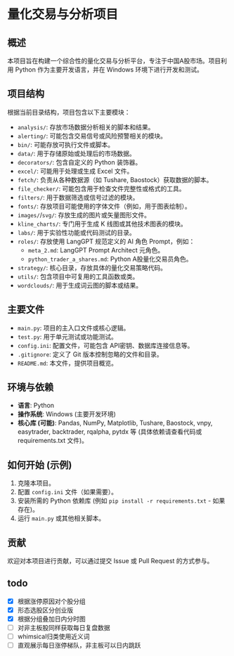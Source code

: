 # 量化交易与分析项目

## 概述

本项目旨在构建一个综合性的量化交易与分析平台，专注于中国A股市场。项目利用 Python 作为主要开发语言，并在 Windows 环境下进行开发和测试。

## 项目结构

根据当前目录结构，项目包含以下主要模块：

-   `analysis/`: 存放市场数据分析相关的脚本和结果。
-   `alerting/`: 可能包含交易信号或风险预警相关的模块。
-   `bin/`: 可能存放可执行文件或脚本。
-   `data/`: 用于存储原始或处理后的市场数据。
-   `decorators/`: 包含自定义的 Python 装饰器。
-   `excel/`: 可能用于处理或生成 Excel 文件。
-   `fetch/`: 负责从各种数据源（如 Tushare, Baostock）获取数据的脚本。
-   `file_checker/`: 可能包含用于检查文件完整性或格式的工具。
-   `filters/`: 用于数据筛选或信号过滤的模块。
-   `fonts/`: 存放项目可能使用的字体文件（例如，用于图表绘制）。
-   `images/`/`svg/`: 存放生成的图片或矢量图形文件。
-   `kline_charts/`: 专门用于生成 K 线图或其他技术图表的模块。
-   `labs/`: 用于实验性功能或代码测试的目录。
-   `roles/`: 存放使用 LangGPT 规范定义的 AI 角色 Prompt，例如：
    -   `meta_2.md`: LangGPT Prompt Architect 元角色。
    -   `python_trader_a_shares.md`: Python A股量化交易员角色。
-   `strategy/`: 核心目录，存放具体的量化交易策略代码。
-   `utils/`: 包含项目中可复用的工具函数或类。
-   `wordclouds/`: 用于生成词云图的脚本或结果。

## 主要文件

-   `main.py`: 项目的主入口文件或核心逻辑。
-   `test.py`: 用于单元测试或功能测试。
-   `config.ini`: 配置文件，可能包含 API密钥、数据库连接信息等。
-   `.gitignore`: 定义了 Git 版本控制忽略的文件和目录。
-   `README.md`: 本文件，提供项目概览。

## 环境与依赖

-   **语言**: Python
-   **操作系统**: Windows (主要开发环境)
-   **核心库 (可能)**: Pandas, NumPy, Matplotlib, Tushare, Baostock, vnpy, easytrader, backtrader, rqalpha, pytdx 等 (具体依赖请查看代码或 requirements.txt 文件)。

## 如何开始 (示例)

1.  克隆本项目。
2.  配置 `config.ini` 文件（如果需要）。
3.  安装所需的 Python 依赖库 (例如 `pip install -r requirements.txt` - 如果存在)。
4.  运行 `main.py` 或其他相关脚本。

## 贡献

欢迎对本项目进行贡献，可以通过提交 Issue 或 Pull Request 的方式参与。

## todo
- [x] 根据涨停原因对个股分组
- [x] 形态选股区分创业版
- [x] 根据分组叠加日内分时图
- [ ] 对非主板股同样获取每日复盘数据
- [ ] whimsical归类使用近义词
- [ ] 直观展示每日涨停梯队，非主板可以日内跳跃
